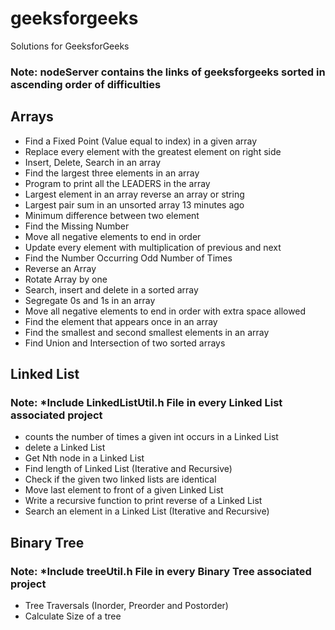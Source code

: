 # geeksforgeeks
Solutions for GeeksforGeeks
### Note: nodeServer contains the links of geeksforgeeks sorted in ascending order of difficulties
## Arrays
- Find a Fixed Point (Value equal to index) in a given array
- Replace every element with the greatest element on right side
- Insert, Delete, Search in an array
- Find the largest three elements in an array
- Program to print all the LEADERS in the array
- Largest element in an array reverse an array or string
- Largest pair sum in an unsorted array	13 minutes ago
- Minimum difference between two element
- Find the Missing Number
- Move all negative elements to end in order
- Update every element with multiplication of previous and next
- Find the Number Occurring Odd Number of Times
- Reverse an Array
- Rotate Array by one
- Search, insert and delete in a sorted array
- Segregate 0s and 1s in an array
- Move all negative elements to end in order with extra space allowed
- Find the element that appears once in an array
- Find the smallest and second smallest elements in an array
- Find Union and Intersection of two sorted arrays
## Linked List
### Note: *Include LinkedListUtil.h File in every Linked List associated project 
- counts the number of times a given int occurs in a Linked List
- delete a Linked List
- Get Nth node in a Linked List
- Find length of Linked List (Iterative and Recursive)
- Check if the given two linked lists are identical
- Move last element to front of a given Linked List
- Write a recursive function to print reverse of a Linked List
- Search an element in a Linked List (Iterative and Recursive)
## Binary Tree
### Note: *Include treeUtil.h File in every Binary Tree associated project 
- Tree Traversals (Inorder, Preorder and Postorder)
- Calculate Size of a tree
